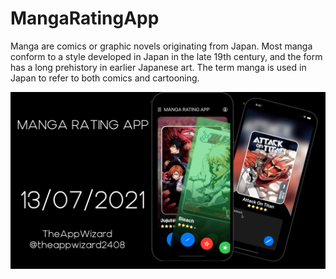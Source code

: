 # MangaRatingApp
Manga are comics or graphic novels originating from Japan. Most manga conform to a style developed in Japan in the late 19th century, and the form has a long prehistory in earlier Japanese art. The term manga is used in Japan to refer to both comics and cartooning.


![Image of op](https://github.com/TheAppWizard/MangaRatingApp/blob/main/opmanga.png)
